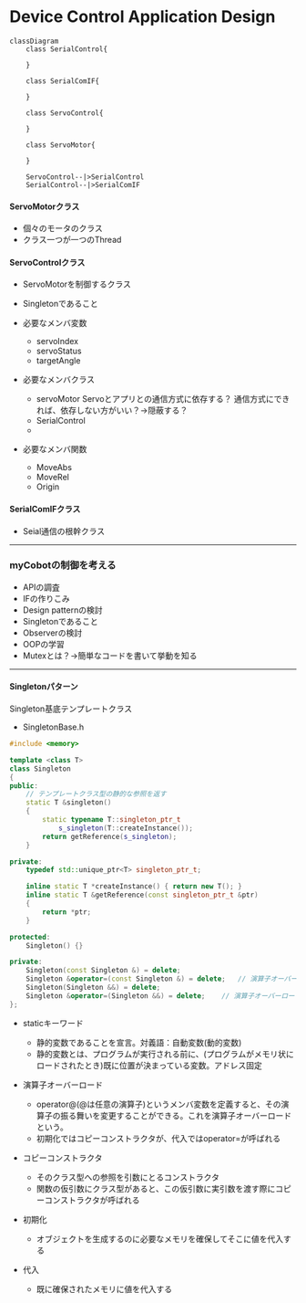 # Device Control Application Design

```mermaid
classDiagram
    class SerialControl{

    }

    class SerialComIF{

    }

    class ServoControl{

    }

    class ServoMotor{

    }

    ServoControl--|>SerialControl
    SerialControl--|>SerialComIF

```
#### ServoMotorクラス
- 個々のモータのクラス
- クラス一つが一つのThread

#### ServoControlクラス
- ServoMotorを制御するクラス
- Singletonであること
- 必要なメンバ変数
    - servoIndex
    - servoStatus
    - targetAngle
- 必要なメンバクラス
    - servoMotor
Servoとアプリとの通信方式に依存する？
通信方式にできれば、依存しない方がいい？→隠蔽する？
    - SerialControl
    - 

- 必要なメンバ関数
    - MoveAbs
    - MoveRel
    - Origin

#### SerialComIFクラス
- Seial通信の根幹クラス


---
### myCobotの制御を考える
- APIの調査
- IFの作りこみ
- Design patternの検討
- Singletonであること
- Observerの検討
- OOPの学習
- Mutexとは？→簡単なコードを書いて挙動を知る




---
#### Singletonパターン
Singleton基底テンプレートクラス
- SingletonBase.h
```cpp
#include <memory>

template <class T>
class Singleton
{
public:
    // テンプレートクラス型の静的な参照を返す
    static T &singleton()
    {
        static typename T::singleton_ptr_t
            s_singleton(T::createInstance());
        return getReference(s_singleton);
    }

private:
    typedef std::unique_ptr<T> singleton_ptr_t;

    inline static T *createInstance() { return new T(); }
    inline static T &getReference(const singleton_ptr_t &ptr)
    {
        return *ptr;
    }

protected:
    Singleton() {}

private:
    Singleton(const Singleton &) = delete;
    Singleton &operator=(const Singleton &) = delete;   // 演算子オーバーロード
    Singleton(Singleton &&) = delete;
    Singleton &operator=(Singleton &&) = delete;    // 演算子オーバーロード
};
```
- staticキーワード
    - 静的変数であることを宣言。対義語：自動変数(動的変数)
    - 静的変数とは、プログラムが実行される前に、(プログラムがメモリ状にロードされたとき)既に位置が決まっている変数。アドレス固定
- 演算子オーバーロード
    - operator@(@は任意の演算子)というメンバ変数を定義すると、その演算子の振る舞いを変更することができる。これを演算子オーバーロードという。
    - 初期化ではコピーコンストラクタが、代入ではoperator=が呼ばれる

- コピーコンストラクタ
    - そのクラス型への参照を引数にとるコンストラクタ
    - 関数の仮引数にクラス型があると、この仮引数に実引数を渡す際にコピーコンストラクタが呼ばれる

- 初期化
    - オブジェクトを生成するのに必要なメモリを確保してそこに値を代入する

- 代入
    - 既に確保されたメモリに値を代入する



